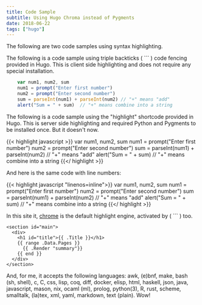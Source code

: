 ```yaml
---
title: Code Sample
subtitle: Using Hugo Chroma instead of Pygments
date: 2018-06-22
tags: ["hugo"]
---
```


The following are two code samples using syntax highlighting.

<!--more-->

The following is a code sample using triple backticks ( ``` ) code fencing provided in Hugo. This is client side highlighting and does not require any special installation.

```javascript
    var num1, num2, sum
    num1 = prompt("Enter first number")
    num2 = prompt("Enter second number")
    sum = parseInt(num1) + parseInt(num2) // "+" means "add"
    alert("Sum = " + sum)  // "+" means combine into a string
```

The following is a code sample using the "highlight" shortcode provided in Hugo. This is server side
highlighting and required Python and Pygments to be installed once. But it doesn't now.

{{< highlight javascript >}}
    var num1, num2, sum
    num1 = prompt("Enter first number")
    num2 = prompt("Enter second number")
    sum = parseInt(num1) + parseInt(num2) // "+" means "add"
    alert("Sum = " + sum)  // "+" means combine into a string
{{</ highlight >}}

And here is the same code with line numbers:

{{< highlight javascript "linenos=inline">}}
    var num1, num2, sum
    num1 = prompt("Enter first number")
    num2 = prompt("Enter second number")
    sum = parseInt(num1) + parseInt(num2) // "+" means "add"
    alert("Sum = " + sum)  // "+" means combine into a string
{{</ highlight >}}

In this site it, [chrome](https://gohugo.io/content-management/syntax-highlighting/) is the default highlight engine, activated by ( ``` ) too.

```go-html-template
<section id="main">
  <div>
    <h1 id="title">{{ .Title }}</h1>
    {{ range .Data.Pages }}
      {{ .Render "summary"}}
    {{ end }}
  </div>
</section>
```

And, for me, it accepts the following languages: awk, (e)bnf, make, bash (sh, shell), c, C,
css, lisp, coq, diff, docker, elisp, html, haskell, json, java, javascript, mason, nix,
ocaml (ml), prolog, python(3), R, rust, scheme, smalltalk, (la)tex, xml, yaml, markdown,
text (plain). Wow!



